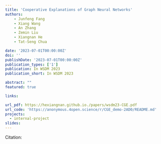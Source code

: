 ```yaml
---
title: 'Cooperative Explanations of Graph Neural Networks'
authors:
	- Junfeng Fang
	- Xiang Wang
	- An Zhang
	- Zemin Liu
	- Xiangnan He 
	- Tat-Seng Chua

date: '2023-07-01T00:00:00Z'
doi: ''
publishDate: '2023-07-01T00:00:00Z'
publication_types: ['1']
publication: In WSDM 2023 
publication_short: In WSDM 2023 

abstract: ""
featured: true

links:

url_pdf: https://hexiangnan.github.io./papers/wsdm23-CGE.pdf
url_code: 'https://anonymous.4open.science/r/CGE_demo-2AD0/README.md'
projects:
  - internal-project
slides:
---
```




Citation:
